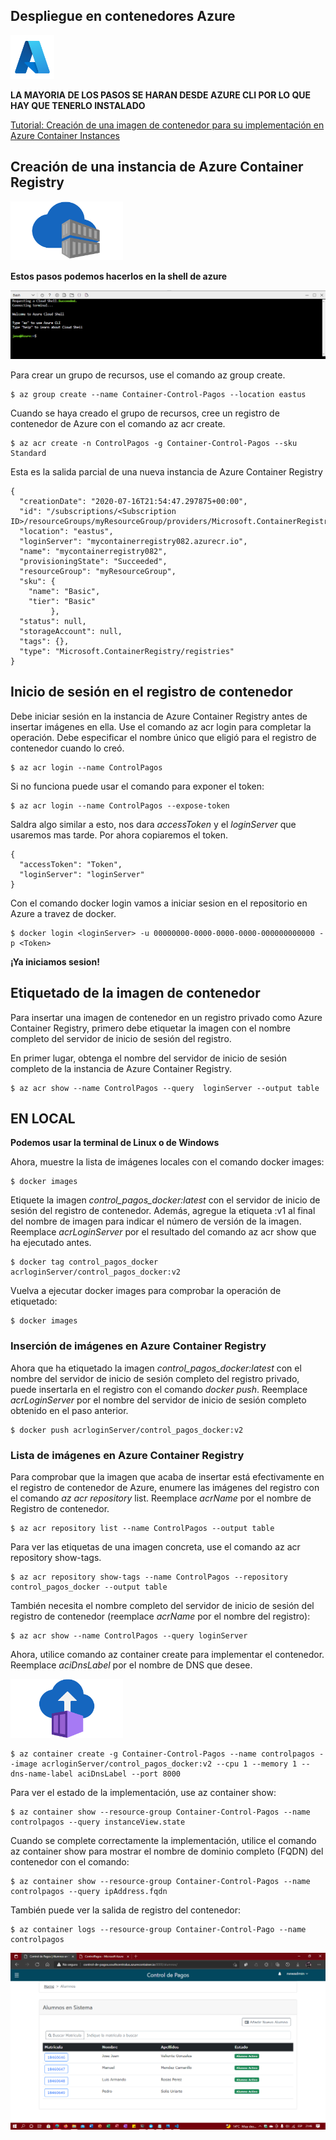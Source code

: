 ## Despliegue en contenedores Azure 

<img src="icons/azure.png" width="70">

**LA MAYORIA DE LOS PASOS SE HARAN DESDE AZURE CLI POR LO QUE HAY QUE TENERLO INSTALADO**

[Tutorial: Creación de una imagen de contenedor para su implementación en Azure Container Instances](https://docs.microsoft.com/es-es/azure/container-instances/container-instances-tutorial-prepare-app)




## Creación de una instancia de Azure Container Registry

<img src="icons/acr.png" width="180">


**Estos pasos podemos hacerlos en la shell de azure**

<img src="images/shell.png">

Para crear un grupo de recursos, use el comando az group create.

```
$ az group create --name Container-Control-Pagos --location eastus
```
Cuando se haya creado el grupo de recursos, cree un registro de contenedor de Azure con el comando az acr create. 
```
$ az acr create -n ControlPagos -g Container-Control-Pagos --sku Standard
```
Esta es la salida parcial de una nueva instancia de Azure Container Registry 
```
{
  "creationDate": "2020-07-16T21:54:47.297875+00:00",
  "id": "/subscriptions/<Subscription ID>/resourceGroups/myResourceGroup/providers/Microsoft.ContainerRegistry/registries/mycontainerregistry082",
  "location": "eastus",
  "loginServer": "mycontainerregistry082.azurecr.io",
  "name": "mycontainerregistry082",
  "provisioningState": "Succeeded",
  "resourceGroup": "myResourceGroup",
  "sku": {
    "name": "Basic",
    "tier": "Basic"
         },
  "status": null,
  "storageAccount": null,
  "tags": {},
  "type": "Microsoft.ContainerRegistry/registries"
}
```
## Inicio de sesión en el registro de contenedor
Debe iniciar sesión en la instancia de Azure Container Registry antes de insertar imágenes en ella. Use el comando az acr login para completar la operación. Debe especificar el nombre único que eligió para el registro de contenedor cuando lo creó.

```
$ az acr login --name ControlPagos
```

 Si no funciona puede usar el comando para exponer el token: 
 
 ```
 $ az acr login --name ControlPagos --expose-token
 ```
 Saldra algo similar a esto, nos dara _accessToken_ y el _loginServer_ que usaremos mas tarde. Por ahora copiaremos el token.
 ```
 {
   "accessToken": "Token",
   "loginServer": "loginServer"
 }
```

 Con el comando docker login vamos a iniciar sesion en el repositorio en Azure a travez de docker.
 
 ```
 $ docker login <loginServer> -u 00000000-0000-0000-0000-000000000000 -p <Token>
 ```
 **¡Ya iniciamos sesion!**

## Etiquetado de la imagen de contenedor

 Para insertar una imagen de contenedor en un registro privado como Azure Container Registry, primero debe etiquetar la imagen con el nombre completo del servidor de inicio de sesión del registro.

En primer lugar, obtenga el nombre del servidor de inicio de sesión completo de la instancia de Azure Container Registry.

```
$ az acr show --name ControlPagos --query  loginServer --output table
```

## EN LOCAL
**Podemos usar la terminal de Linux o de Windows**

Ahora, muestre la lista de imágenes locales con el comando docker images:

```
$ docker images
```
Etiquete la imagen _control_pagos_docker:latest_ con el servidor de inicio de sesión del registro de contenedor. Además, agregue la etiqueta :v1 al final del nombre de imagen para indicar el número de versión de la imagen. Reemplace _acrLoginServer_ por el resultado del comando az acr show que ha ejecutado antes.

```
$ docker tag control_pagos_docker acrloginServer/control_pagos_docker:v2
```
Vuelva a ejecutar docker images para comprobar la operación de etiquetado:

```
$ docker images
```
### Inserción de imágenes en Azure Container Registry
Ahora que ha etiquetado la imagen _control_pagos_docker:latest_ con el nombre del servidor de inicio de sesión completo del registro privado, puede insertarla en el registro con el comando _docker push_. Reemplace _acrLoginServer_ por el nombre del servidor de inicio de sesión completo obtenido en el paso anterior.

```
$ docker push acrloginServer/control_pagos_docker:v2
```
### Lista de imágenes en Azure Container Registry

Para comprobar que la imagen que acaba de insertar está efectivamente en el registro de contenedor de Azure, enumere las imágenes del registro con el comando _az acr repository_ list. Reemplace _acrName_ por el nombre de Registro de contenedor.
```
$ az acr repository list --name ControlPagos --output table
```
Para ver las etiquetas de una imagen concreta, use el comando az acr repository show-tags.
```
$ az acr repository show-tags --name ControlPagos --repository control_pagos_docker --output table
```
También necesita el nombre completo del servidor de inicio de sesión del registro de contenedor (reemplace _acrName_ por el nombre del registro):
```
$ az acr show --name ControlPagos --query loginServer
```

Ahora, utilice comando az container create para implementar el contenedor. Reemplace _aciDnsLabel_ por el nombre de DNS que desee.

<img src="icons/accontainer.png" width="180">


```
$ az container create -g Container-Control-Pagos --name controlpagos --image acrloginServer/control_pagos_docker:v2 --cpu 1 --memory 1 --dns-name-label aciDnsLabel --port 8000
```
Para ver el estado de la implementación, use az container show:

```
$ az container show --resource-group Container-Control-Pagos --name controlpagos --query instanceView.state
```
Cuando se complete correctamente la implementación, utilice el comando az container show para mostrar el nombre de dominio completo (FQDN) del contenedor con el comando:
```
$ az container show --resource-group Container-Control-Pagos --name controlpagos --query ipAddress.fqdn
```
También puede ver la salida de registro del contenedor:
```
$ az container logs --resource-group Container-Control-Pago --name controlpagos
```

![app-acr](images/acr-app.png)